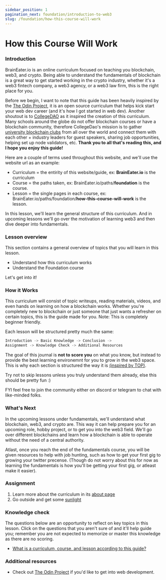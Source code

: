 ```yaml
---
sidebar_position: 1
pagination_next: foundation/introduction-to-web3
slug: /foundation/how-this-course-will-work
---
```


# How this Course Will Work

### Introduction

BrainEater.io is an online curriculum focused on teaching you blockchain, web3, and crypto. Being able to understand the fundamentals of blockchain is a great way to get started working in the crypto industry, whether it's a web3 fintech company, a web3 agency, or a web3 law firm, this is the right place for you.

Before we begin, I want to note that this guide has been heavily inspired by the [The Odin Project](https://www.theodinproject.com/), it is an open source curriculum that helps kick start your web dev career (and it's how I got started in web dev). Another shoutout is to [CollegeDAO](https://collegedao.io/) as it inspired the creation of this curriculum. Many schools around the globe do not offer blockchain courses or have a blockchain community, therefore CollegeDao's mission is to gather [university blockchain clubs](https://collegedao.io/ecosystem) from all over the world and connect them with each other + industry leaders for guest speakers, sharing job opportunities, helping set up node validators, etc. **Thank you to all that's reading this, and I hope you enjoy this guide!**

Here are a couple of terms used throughout this website, and we'll use the website url as an example:

- Curriculum = the entirity of this website/guide, ex: **BrainEater.io** is the curriculum
- Course = the paths taken, ex: BrainEater.io/paths/**foundation** is the course.
- Lesson = the single pages in each course, ex: BrainEater.io/paths/foundation/**how-this-course-will-work** is the lesson.

In this lesson, we'll learn the general structure of this curriculum. And in upcoming lessons we'll go over the motivation of learning web3 and then dive deeper into fundamentals.

### Lesson overview

This section contains a general overview of topics that you will learn in this lesson.

 - Understand how this curriculum works
 - Understand the Foundation course

Let's get into it!

### How it Works

This curriculum will consist of topic writeups, reading materials, videos, and even hands on learning on how a blockchain works. Whether
you're completely new to blockchain or just someone that just wants a refresher on certain topics, this is the guide made for you. 
Note: This is completely beginner friendly.

Each lesson will be structured pretty much the same: 
```python 
Introduction -> Basic Knowledge -> Conclusion -> 
Assignment -> Knowledge Check -> Additional Resources
```

The goal of this journal is **not to score you** on what you know, but instead to provide the best learning environemnt for you to grow
in the web3 space. This is why each section is structured the way it is [(inspired by TOP)](https://github.com/TheOdinProject/curriculum/blob/main/templates/lesson-example.md).

Try not to skip lessons unless you truly understand them already, else this should be pretty fun <span>:)</span>

FYI feel free to join the community either on discord or telegram to chat with like-minded folks.

### What's Next

In the upcoming lessons under fundamentals, we'll understand what blockchain, web3, and crypto are. This way it can help prepare you for an upcoming role, hobby project, or to get you into the web3 field. We'll go over different blockchains and learn how a blockchain is able to operate without the need of a central authority.

Atlast, once you reach the end of the fundamentals course, you will be given resources to help with job hunting, such as how to get your first gig to growing your twitter precense. (Though do not worry about this for now as learning the fundamentals is how you'll be getting your first gig, or atleast make it easier). 

### Assignment

<div class="lesson-content__panel" markdown="1">

1. Learn more about the curriculum in its <a target="_blank" href="/blog/welcome-blog#about-this-project">about page</a>
2. Go outside and get some <a target="_blank" href="https://i.imgflip.com/9iasb2.png?a484464">sunlight</a>

</div>

### Knowledge check

The questions below are an opportunity to reflect on key topics in this lesson. Click on the questions that you aren't sure of and it'll help guide you; remember you are not expected to memorize or master this knowledge as there are no scoring.

<div class="lesson-content__conclusion" markdown="1">

- [What is a curriculum, course, and lesson according to this guide?](#introduction)

</div>

### Additional resources

<div class="lesson-content__conclusion" markdown="1">

- Check out [The Odin Project](https://www.theodinproject.com/lessons/foundations-how-this-course-will-work) if you'd like to get into web development.

</div>